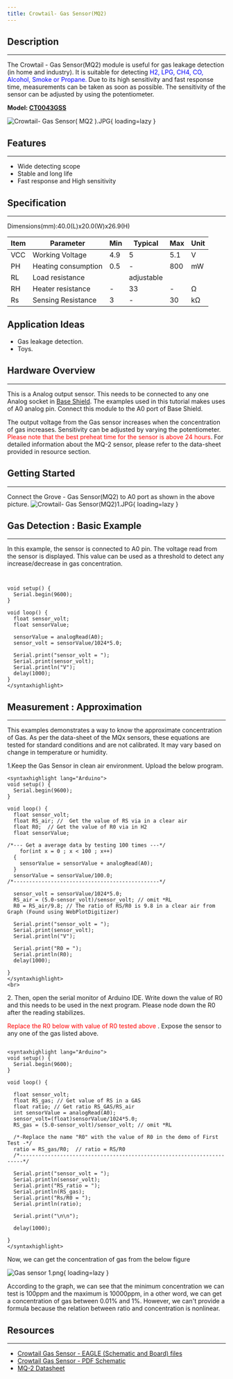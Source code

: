 ```yaml
---
title: Crowtail- Gas Sensor(MQ2)
---
```


## Description
-----------

The Crowtail - Gas Sensor(MQ2) module is useful for gas leakage detection (in home and industry). It is suitable for detecting <font color="blue">H2, LPG, CH4, CO, Alcohol, Smoke or Propane.</font> Due to its high sensitivity and fast response time, measurements can be taken as soon as possible. The sensitivity of the sensor can be adjusted by using the potentiometer.

**Model: [CT0043GSS ](https://www.elecrow.com/crowtail-gas-sensormq2-p-1491.html)**

![Crowtail- Gas Sensor( MQ2 ).JPG](https://wiki.elecrow.com/images/thumb/e/e7/Crowtail-_Gas_Sensor%28_MQ2_%29.JPG/600px-Crowtail-_Gas_Sensor%28_MQ2_%29.JPG){ loading=lazy }

## Features
--------

- Wide detecting scope
- Stable and long life
- Fast response and High sensitivity

## Specification
-------------

Dimensions(mm):40.0(L)x20.0(W)x26.9(H)

| Item | Parameter | Min | Typical | Max | Unit |
|---|---|---|---|---|---|
| VCC | Working Voltage | 4.9 | 5 | 5.1 | V |
| PH | Heating consumption | 0.5 | - | 800 | mW |
| RL | Load resistance |  | adjustable |  |  |
| RH | Heater resistance | - | 33 | - | Ω |
| Rs | Sensing Resistance | 3 | - | 30 | kΩ |

Application Ideas
-----------------

- Gas leakage detection.
- Toys.

## Hardware Overview
-----------------

This is a Analog output sensor. This needs to be connected to any one Analog socket in [Base Shield](https://www.elecrow.com/crowtail-base-shield-p-1264.html). The examples used in this tutorial makes uses of A0 analog pin. Connect this module to the A0 port of Base Shield.


The output voltage from the Gas sensor increases when the concentration of gas increases. Sensitivity can be adjusted by varying the potentiometer. <font color="red">Please note that the best preheat time for the sensor is above 24 hours</font>. For detailed information about the MQ-2 sensor, please refer to the data-sheet provided in resource section.

## Getting Started
---------------

Connect the Grove - Gas Sensor(MQ2) to A0 port as shown in the above picture.
![Crowtail- Gas Sensor(MQ2)1.JPG](https://wiki.elecrow.com/images/thumb/e/e6/Crowtail-_Gas_Sensor%28MQ2%291.JPG/400px-Crowtail-_Gas_Sensor%28MQ2%291.JPG){ loading=lazy }

## Gas Detection : Basic Example
-----------------------------

In this example, the sensor is connected to A0 pin. The voltage read from the sensor is displayed. This value can be used as a threshold to detect any increase/decrease in gas concentration.

```


void setup() {
  Serial.begin(9600);
}
 
void loop() {
  float sensor_volt; 
  float sensorValue;

  sensorValue = analogRead(A0);
  sensor_volt = sensorValue/1024*5.0;
 
  Serial.print("sensor_volt = ");
  Serial.print(sensor_volt);
  Serial.println("V");
  delay(1000);
}
</syntaxhighlight>
```

## Measurement : Approximation
---------------------------

This examples demonstrates a way to know the approximate concentration of Gas. As per the data-sheet of the MQx sensors, these equations are tested for standard conditions and are not calibrated. It may vary based on change in temperature or humidity.

1.Keep the Gas Sensor in clean air environment. Upload the below program.

```
<syntaxhighlight lang="Arduino">
void setup() {
  Serial.begin(9600);
}
 
void loop() {
  float sensor_volt; 
  float RS_air; //  Get the value of RS via in a clear air
  float R0;  // Get the value of R0 via in H2
  float sensorValue;

/*--- Get a average data by testing 100 times ---*/   
    for(int x = 0 ; x < 100 ; x++)
  {
    sensorValue = sensorValue + analogRead(A0);
  }
  sensorValue = sensorValue/100.0;
/*-----------------------------------------------*/

  sensor_volt = sensorValue/1024*5.0;
  RS_air = (5.0-sensor_volt)/sensor_volt; // omit *RL
  R0 = RS_air/9.8; // The ratio of RS/R0 is 9.8 in a clear air from Graph (Found using WebPlotDigitizer)
  
  Serial.print("sensor_volt = ");
  Serial.print(sensor_volt);
  Serial.println("V");
  
  Serial.print("R0 = ");
  Serial.println(R0);
  delay(1000);

}
</syntaxhighlight>
<br>
```

2\. Then, open the serial monitor of Arduino IDE. Write down the value of R0 and this needs to be used in the next program. Please node down the R0 after the reading stabilizes.


<font color="red">Replace the R0 below with value of R0 tested above </font>. Expose the sensor to any one of the gas listed above.

```
 
<syntaxhighlight lang="Arduino">
void setup() {
  Serial.begin(9600);
}
 
void loop() {
  
  float sensor_volt;
  float RS_gas; // Get value of RS in a GAS
  float ratio; // Get ratio RS_GAS/RS_air
  int sensorValue = analogRead(A0);
  sensor_volt=(float)sensorValue/1024*5.0;
  RS_gas = (5.0-sensor_volt)/sensor_volt; // omit *RL
  
  /*-Replace the name "R0" with the value of R0 in the demo of First Test -*/
  ratio = RS_gas/R0;  // ratio = RS/R0 
  /*-----------------------------------------------------------------------*/
  
  Serial.print("sensor_volt = ");
  Serial.println(sensor_volt);
  Serial.print("RS_ratio = ");
  Serial.println(RS_gas);
  Serial.print("Rs/R0 = ");
  Serial.println(ratio);
  
  Serial.print("\n\n");

  delay(1000);

}
</syntaxhighlight>
```

Now, we can get the concentration of gas from the below figure

![Gas sensor 1.png](https://wiki.elecrow.com/images/7/77/Gas_sensor_1.png){ loading=lazy }

According to the graph, we can see that the minimum concentration we can test is 100ppm and the maximum is 10000ppm, in a other word, we can get a concentration of gas between 0.01% and 1%. However, we can't provide a formula because the relation between ratio and concentration is nonlinear.

## Resources
---------

- [Crowtail Gas Sensor - EAGLE (Schematic and Board) files ](http://_Sensor_Eagle_files.zip)
- [Crowtail Gas Sensor - PDF Schematic](http://w/File:Gas_Sensor_Schematic.pdf)
- [MQ-2 Datasheet](http://www/wiki/File:MQ-2.pdf)